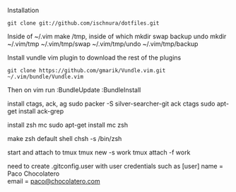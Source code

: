 Installation

    git clone git://github.com/ischnura/dotfiles.git

Inside of ~/.vim make /tmp, inside of which mkdir swap backup undo
    mkdir ~/.vim/tmp ~/.vim/tmp/swap ~/.vim/tmp/undo ~/.vim/tmp/backup

Install vundle vim plugin to download the rest of the plugins

    git clone https://github.com/gmarik/Vundle.vim.git ~/.vim/bundle/Vundle.vim

Then on vim run
    :BundleUpdate :BundleInstall

install ctags, ack, ag
    sudo packer -S silver-searcher-git ack ctags
    sudo apt-get install ack-grep

install zsh mc
    sudo apt-get install mc zsh

make zsh default shell
    chsh -s /bin/zsh

start and attach to tmux
    tmux new -s work
    tmux attach -f work

need to create .gitconfig.user with user credentials such as
[user]
    name = Paco Chocolatero        
    email = paco@chocolatero.com 
